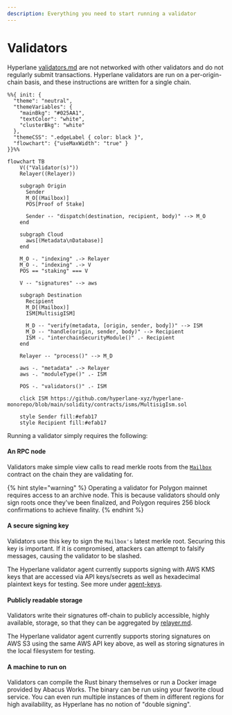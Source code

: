 ```yaml
---
description: Everything you need to start running a validator
---
```


# Validators

Hyperlane [validators.md](../../protocol/agents/validators.md "mention") are not networked with other validators and do not regularly submit transactions. Hyperlane validators are run on a per-origin-chain basis, and these instructions are written for a single chain.

```mermaid
%%{ init: {
  "theme": "neutral",
  "themeVariables": {
    "mainBkg": "#025AA1",
    "textColor": "white",
    "clusterBkg": "white"
  },
  "themeCSS": ".edgeLabel { color: black }",
  "flowchart": {"useMaxWidth": "true" }
}}%%

flowchart TB
    V(("Validator(s)"))
    Relayer((Relayer))

    subgraph Origin
      Sender
      M_O[(Mailbox)]
      POS[Proof of Stake]

      Sender -- "dispatch(destination, recipient, body)" --> M_O
    end

    subgraph Cloud
      aws[(Metadata\nDatabase)]
    end

    M_O -. "indexing" .-> Relayer
    M_O -. "indexing" .-> V
    POS == "staking" === V

    V -- "signatures" --> aws

    subgraph Destination
      Recipient
      M_D[(Mailbox)]
      ISM[MultisigISM]

      M_D -- "verify(metadata, [origin, sender, body])" --> ISM
      M_D -- "handle(origin, sender, body)" --> Recipient
      ISM -. "interchainSecurityModule()" .- Recipient
    end

    Relayer -- "process()" --> M_D

    aws -. "metadata" .-> Relayer
    aws -. "moduleType()" .- ISM

    POS -. "validators()" .- ISM

    click ISM https://github.com/hyperlane-xyz/hyperlane-monorepo/blob/main/solidity/contracts/isms/MultisigIsm.sol

    style Sender fill:#efab17
    style Recipient fill:#efab17
```

Running a validator simply requires the following:

#### An RPC node

Validators make simple view calls to read merkle roots from the [`Mailbox`](../../protocol/messaging.md) contract on the chain they are validating for.

{% hint style="warning" %}
Operating a validator for Polygon mainnet requires access to an archive node. This is because validators should only sign roots once they've been finalized, and Polygon requires 256 block confirmations to achieve finality.
{% endhint %}

#### A secure signing key

Validators use this key to sign the `Mailbox's` latest merkle root. Securing this key is important. If it is compromised, attackers can attempt to falsify messages, causing the validator to be slashed.

The Hyperlane validator agent currently supports signing with AWS KMS keys that are accessed via API keys/secrets as well as hexadecimal plaintext keys for testing. See more under [agent-keys](../agent-keys/ "mention").

#### Publicly readable storage

Validators write their signatures off-chain to publicly accessible, highly available, storage, so that they can be aggregated by [relayer.md](../../protocol/agents/relayer.md "mention").

The Hyperlane validator agent currently supports storing signatures on AWS S3 using the same AWS API key above, as well as storing signatures in the local filesystem for testing.

#### A machine to run on

Validators can compile the Rust binary themselves or run a Docker image provided by Abacus Works. The binary can be run using your favorite cloud service. You can even run multiple instances of them in different regions for high availability, as Hyperlane has no notion of "double signing".
